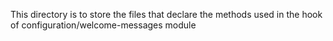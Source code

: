 This directory is to store the files that declare the methods used in the hook of configuration/welcome-messages module